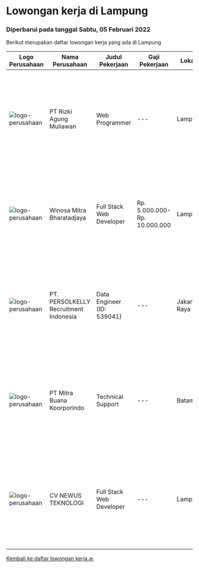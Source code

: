 
  # Lowongan kerja di Lampung

  ### Diperbarui pada tanggal Sabtu, 05 Februari 2022

  Berikut merupakan daftar lowongan kerja yang ada di Lampung

  |Logo Perusahaan | Nama Perusahaan | Judul Pekerjaan | Gaji Pekerjaan | Lokasi | Deskripsi | Tanggal diunggah | Pranala |
  | -------------- | --------------- | --------------- | --------- | --------- | -------------- | ------- | ----------- |
  |![logo-perusahaan](https://us.123rf.com/450wm/pavelstasevich/pavelstasevich1811/pavelstasevich181101027/112815900-stock-vector-no-image-available-icon-flat-vector.jpg?ver=6)|PT Rizki Agung Muliawan|Web Programmer|---|Lampung|Deskripsi pekerjaan : Membuat dan mengelola Website Memperbaharui fitur Web Persyaratan : Aktif, berjiwa muda dan semangat Menguasai PHP/Laravel...|Kamis, 27 Januari 2022|https://www.jobstreet.co.id/id/job/web-programmer-3772590?token=0~a8767703-5467-4181-9eeb-b17c87728815&sectionRank=1&jobId=jobstreet-id-job-3772590|
|![logo-perusahaan](https://image-service-cdn.seek.com.au/cd823704551af28e73a2059691a6e200c86b8a5f/ee4dce1061f3f616224767ad58cb2fc751b8d2dc)|Winosa Mitra Bharatadjaya|Full Stack Web Developer|Rp. 5.000.000-Rp. 10.000.000|Lampung|Winosa Mitra is a young and fast growing Business consultancy and software development company based in Bandar Lampung. We are expanding and are...|Sabtu, 22 Januari 2022|https://www.jobstreet.co.id/id/job/full-stack-web-developer-3746116?token=0~a8767703-5467-4181-9eeb-b17c87728815&sectionRank=2&jobId=jobstreet-id-job-3746116|
|![logo-perusahaan](https://image-service-cdn.seek.com.au/a778cc2d537d275f0abc3d64068f14c4c640057e/ee4dce1061f3f616224767ad58cb2fc751b8d2dc)|PT. PERSOLKELLY Recruitment Indonesia|Data Engineer (ID: 539041)|---|Jakarta Raya|PERSOLKELLY Indonesia is currently assisting one of our clients; working in Information Technology Services companies and looking for several...|Jumat, 21 Januari 2022|https://www.jobstreet.co.id/id/job/data-engineer-id%3A-539041-3764885?token=0~a8767703-5467-4181-9eeb-b17c87728815&sectionRank=3&jobId=jobstreet-id-job-3764885|
|![logo-perusahaan](https://image-service-cdn.seek.com.au/f239709d655cb2106929c841dd2b71edd206015d/ee4dce1061f3f616224767ad58cb2fc751b8d2dc)|PT Mitra Buana Koorporindo|Technical Support|---|Batam|Maksimal 35 tahun Pendidikan Minimal SMK / D3 / S1 Teknik Informatika/ Jaringan / Elektro Memiliki pengetahuan tentang Hardware &amp; Software system,...|Senin, 17 Januari 2022|https://www.jobstreet.co.id/id/job/technical-support-3758182?token=0~a8767703-5467-4181-9eeb-b17c87728815&sectionRank=4&jobId=jobstreet-id-job-3758182|
|![logo-perusahaan](https://us.123rf.com/450wm/pavelstasevich/pavelstasevich1811/pavelstasevich181101027/112815900-stock-vector-no-image-available-icon-flat-vector.jpg?ver=6)|CV NEWUS TEKNOLOGI|Full Stack Web Developer|---|Lampung|Responsibilities: Collaborating with management, departments and customers to identify end-user requirements and specifications Designing algorithms...|Selasa, 11 Januari 2022|https://www.jobstreet.co.id/id/job/full-stack-web-developer-3751161?token=0~a8767703-5467-4181-9eeb-b17c87728815&sectionRank=5&jobId=jobstreet-id-job-3751161|


  [Kembali ke daftar lowongan kerja 🔙](../README.md#daftar-lowongan-kerja)
  